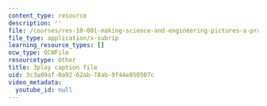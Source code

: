 ```yaml
---
content_type: resource
description: ''
file: /courses/res-10-001-making-science-and-engineering-pictures-a-practical-guide-to-presenting-your-work-spring-2016/3c3a09af0a9262ab78ab9f44e850507c_IuCpd9kyeSM.srt
file_type: application/x-subrip
learning_resource_types: []
ocw_type: OCWFile
resourcetype: Other
title: 3play caption file
uid: 3c3a09af-0a92-62ab-78ab-9f44e850507c
video_metadata:
  youtube_id: null
---
```

